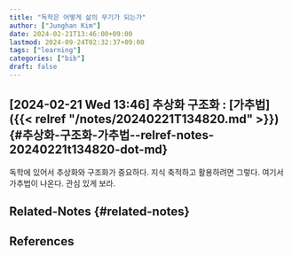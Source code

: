 ```yaml
---
title: "독학은 어떻게 삶의 무기가 되는가"
author: ["Junghan Kim"]
date: 2024-02-21T13:46:00+09:00
lastmod: 2024-09-24T02:32:37+09:00
tags: ["learning"]
categories: ["bib"]
draft: false
---
```


## <span class="timestamp-wrapper"><span class="timestamp">[2024-02-21 Wed 13:46] </span></span> 추상화 구조화  : [가추법]({{< relref "/notes/20240221T134820.md" >}}) {#추상화-구조화-가추법--relref-notes-20240221t134820-dot-md}

독학에 있어서 추상화와 구조화가 중요하다. 지식 축적하고 활용하려면 그렇다. 여기서 가추법이 나온다. 관심 있게 보라.


## Related-Notes {#related-notes}

## References

<style>.csl-entry{text-indent: -1.5em; margin-left: 1.5em;}</style><div class="csl-bib-body">
</div>
